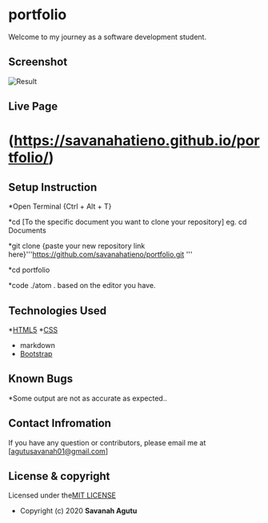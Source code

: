 # portfolio
Welcome to my journey as a software development student.

## Screenshot
![Result](https://user-images.githubusercontent.com/62004236/107810877-66076680-6d7e-11eb-85c4-58b48344e43b.png)


## Live Page
# (https://savanahatieno.github.io/portfolio/)

## Setup Instruction

*Open Terminal {Ctrl + Alt + T}

*cd [To the specific document you want to clone your repository] 
eg. cd Documents

*git clone {paste your new repository link here}'''https://github.com/savanahatieno/portfolio.git '''

*cd portfolio

*code ./atom . based on the editor you have.

## Technologies Used
*[HTML5](https://github.com/topics/html5)
*[CSS](https://github.com/topics/css)
* markdown
* [Bootstrap](https://github.com/topics/bootstrap)

## Known Bugs
 *Some output are not as accurate as expected..

 ## Contact Infromation
 If you have any question or contributors, please email me at [agutusavanah01@gmail.com]

 ## License & copyright
 
 Licensed under the[MIT LICENSE](LICENSE)
* Copyright (c) 2020 **Savanah Agutu**
